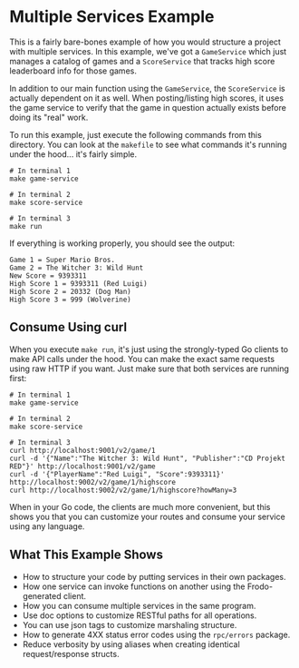 # Multiple Services Example

This is a fairly bare-bones example of how you would structure a
project with multiple services. In this example, we've got a `GameService`
which just manages a catalog of games and a `ScoreService` that tracks
high score leaderboard info for those games.

In addition to our main function using the `GameService`, the
`ScoreService` is actually dependent on it as well. When
posting/listing high scores, it uses the game service to verify that
the game in question actually exists before doing its "real" work.

To run this example, just execute the following commands from
this directory. You can look at the `makefile` to see what commands
it's running under the hood... it's fairly simple.

```shell
# In terminal 1
make game-service

# In terminal 2
make score-service

# In terminal 3
make run
```

If everything is working properly, you should see the output:

```
Game 1 = Super Mario Bros.
Game 2 = The Witcher 3: Wild Hunt
New Score = 9393311
High Score 1 = 9393311 (Red Luigi)
High Score 2 = 20332 (Dog Man)
High Score 3 = 999 (Wolverine)
```

## Consume Using curl

When you execute `make run`, it's just using the strongly-typed Go clients
to make API calls under the hood. You can make the exact same requests
using raw HTTP if you want. Just make sure that both services are running
first:

```shell
# In terminal 1
make game-service

# In terminal 2
make score-service

# In terminal 3
curl http://localhost:9001/v2/game/1
curl -d '{"Name":"The Witcher 3: Wild Hunt", "Publisher":"CD Projekt RED"}' http://localhost:9001/v2/game
curl -d '{"PlayerName":"Red Luigi", "Score":9393311}' http://localhost:9002/v2/game/1/highscore
curl http://localhost:9002/v2/game/1/highscore?howMany=3
```

When in your Go code, the clients are much more convenient, but this
shows you that you can customize your routes and consume your service using any language.

## What This Example Shows

* How to structure your code by putting services in their own packages.
* How one service can invoke functions on another using the Frodo-generated client.
* How you can consume multiple services in the same program.
* Use doc options to customize RESTful paths for all operations.
* You can use json tags to customize marshaling structure.
* How to generate 4XX status error codes using the `rpc/errors` package.
* Reduce verbosity by using aliases when creating identical request/response structs.
